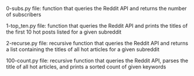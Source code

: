 0-subs.py file: function that queries the Reddit API and returns the number of subscribers

1-top_ten.py file: function that queries the Reddit API and prints the titles of the first 10 hot posts listed for a given subreddit

2-recurse.py file: recursive function that queries the Reddit API and returns a list containing the titles of all hot articles for a given subreddit

100-count.py file: recursive function that queries the Reddit API, parses the title of all hot articles, and prints a sorted count of given keywords